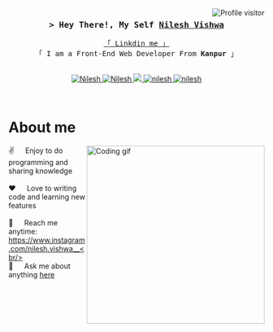 <!--
<h2 align="center">
  Welcome to Nilesh Vishwa Zone !
  <img src="https://media.giphy.com/media/hvRJCLFzcasrR4ia7z/giphy.gif" width="28">
</h2>
-->

<!--
<p align="center">
  <a href="https://github.com/vishwanilesh09"><img src="https://readme-typing-svg.herokuapp.com/?lines=Self%20Taught%20Programmer;Front%20End%20Developer;1.5%2B%20years%20of%20coding%20experience;Always%20learning%20new%20things&center=true&width=380&height=45"></a>
</p>

 -->


<a href="https://nileshvishwa.github.io/personal-portfolio/">
  <img align="right" src="https://komarev.com/ghpvc/?username=vishwanilesh09&label=Visitors&color=0e75b6&style=flat" alt="Profile visitor" />
</a>

<!-- Intro  -->
<h3 align="center">
        <samp>&gt; Hey There!, My Self 
                <b><a target="_blank" href="https://alsiam.com">Nilesh Vishwa </a></b>
        </samp>
</h3>


<p align="center"> 
  <samp>
    <a href="https://www.linkedin.com/in/nilesh-vishwa-b1275a29b/">「 Linkdin me  」</a>
    <br>
    「 I am a Front-End Web Developer From <b>Kanpur</b> 」
    <br>
    <br>
  </samp>
</p>

<p align="center">
 <a href="https://nileshvishwa.github.io/personal-portfolio/" target="blank">
  <img src="https://img.shields.io/badge/Website-DC143C?style=for-the-badge&logo=medium&logoColor=white" alt="Nilesh" />
 </a>
 <a href="https://www.linkedin.com/in/nilesh-vishwa-b1275a29b/" target="_blank">
  <img src="https://img.shields.io/badge/LinkedIn-0077B5?style=for-the-badge&logo=linkedin&logoColor=white" alt="Nilesh"/>
 </a>
 <!-- <a href="https://dev.to/alsiam" target="_blank">
  <img src="https://img.shields.io/badge/dev.to-0A0A0A?style=for-the-badge&logo=dev.to&logoColor=white" alt="alsiam" />
 </a> -->
 <a href="https://twitter.com/knilesh09" target="_blank">
  <img src="https://img.shields.io/badge/Twitter-1DA1F2?style=for-the-badge&logo=twitter&logoColor=white" />
 </a>
 <a href="https://www.instagram.com/nilesh.vishwa__" target="_blank">
  <img src="https://img.shields.io/badge/Instagram-fe4164?style=for-the-badge&logo=instagram&logoColor=white" alt="nilesh" />
 </a> 
 <a href="https://www.facebook.com/nilesh.rock.9404" target="_blank">
  <img src="https://img.shields.io/badge/Facebook-20BEFF?&style=for-the-badge&logo=facebook&logoColor=white" alt="nilesh"  />
  </a> 
</p>
<br />

<!-- About Section -->
 # About me
 
<p>
 <img align="right" width="350" src="/assets/programmer.gif" alt="Coding gif" />
  
 ✌️ &emsp; Enjoy to do programming and sharing knowledge <br/><br/>
 ❤️ &emsp; Love to writing code and learning new features<br/><br/>
 📧 &emsp; Reach me anytime: https://www.instagram.com/nilesh.vishwa__<br/><br/>
 💬 &emsp; Ask me about anything [here](https://www.instagram.com/nilesh.vishwa__)

</p>

<br/>
<br/>
<br/>

